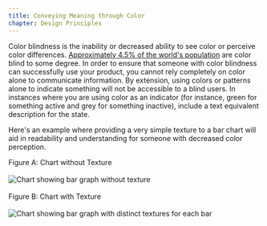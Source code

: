 ```yaml
---
title: Conveying Meaning through Color
chapter: Design Principles
---
```

Color blindness is the inability or decreased ability to see color or perceive color differences. <a href="https://nei.nih.gov/health/color_blindness/facts_about">Approximately 4.5% of the world's population</a> are color blind to some degree. In order to ensure that someone with color blindness can successfully use your product, you cannot rely completely on color alone to communicate information. By extension, using colors or patterns alone to indicate something will not be accessible to a blind users. In instances where you are using color as an indicator (for instance, green for something active and grey for something inactive), include a text equivalent description for the state.

Here's an example where providing a very simple texture to a bar chart will aid in readability and understanding for someone with decreased color perception.

Figure A: Chart without Texture
<br><br>
<img src="./images/color-meaning-solid.png" alt="Chart showing bar graph without texture">
<br><br>
Figure B: Chart with Texture
<br><br>
<img src="./images/color-meaning-texture.png" alt="Chart showing bar graph with distinct textures for each bar">
